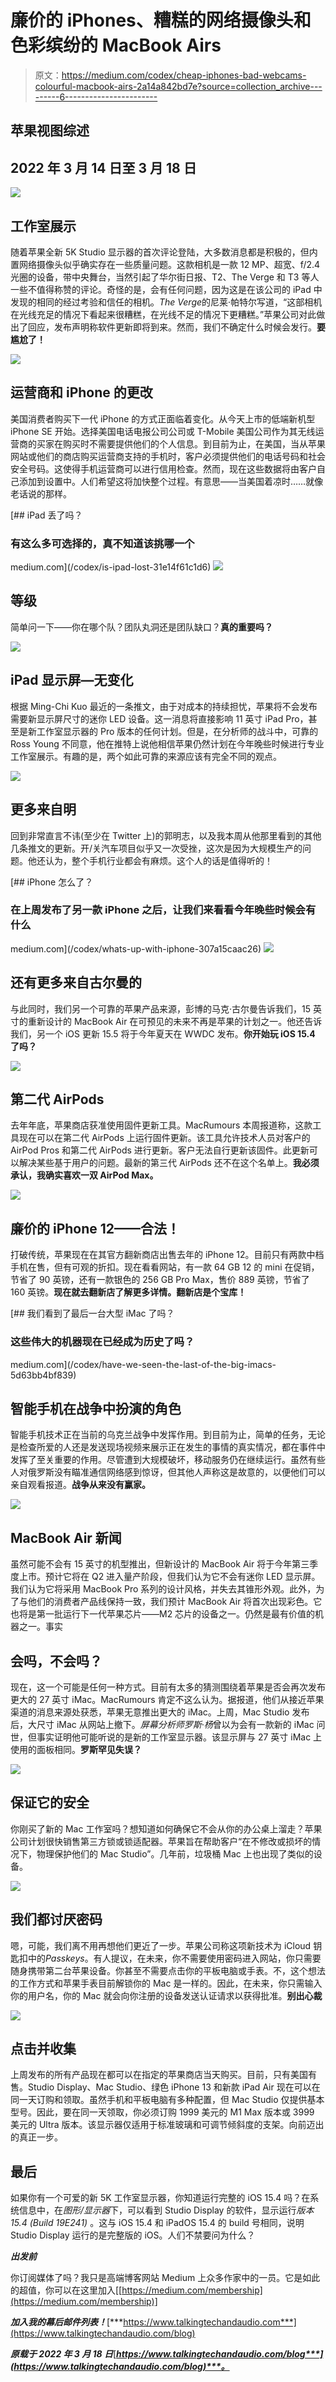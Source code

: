 # 廉价的 iPhones、糟糕的网络摄像头和色彩缤纷的 MacBook Airs

> 原文：<https://medium.com/codex/cheap-iphones-bad-webcams-colourful-macbook-airs-2a14a842bd7e?source=collection_archive---------6----------------------->

## 苹果视图综述

## 2022 年 3 月 14 日至 3 月 18 日

![](img/292ad3b5065f1c22113b68bb908b5b9a.png)

## 工作室展示

随着苹果全新 5K Studio 显示器的首次评论登陆，大多数消息都是积极的，但内置网络摄像头似乎确实存在一些质量问题。这款相机是一款 12 MP、超宽、f/2.4 光圈的设备，带中央舞台，当然引起了华尔街日报、T2、The Verge 和 T3 等人一些不值得称赞的评论。奇怪的是，会有任何问题，因为这是在该公司的 iPad 中发现的相同的经过考验和信任的相机。*The Verge*的尼莱·帕特尔写道，“这部相机在光线充足的情况下看起来很糟糕，在光线不足的情况下更糟糕。”苹果公司对此做出了回应，发布声明称软件更新即将到来。然而，我们不确定什么时候会发行。**要尴尬了！**

![](img/f3c9678d80562885eb361577ec7e99e0.png)

## 运营商和 iPhone 的更改

美国消费者购买下一代 iPhone 的方式正面临着变化。从今天上市的低端新机型 iPhone SE 开始。选择美国电话电报公司公司或 T-Mobile 美国公司作为其无线运营商的买家在购买时不需要提供他们的个人信息。到目前为止，在美国，当从苹果网站或他们的商店购买运营商支持的手机时，客户必须提供他们的电话号码和社会安全号码。这使得手机运营商可以进行信用检查。然而，现在这些数据将由客户自己添加到设置中。人们希望这将加快整个过程。有意思——当美国着凉时……就像老话说的那样。

[](/codex/is-ipad-lost-31e14f61c1d6) [## iPad 丢了吗？

### 有这么多可选择的，真不知道该挑哪一个

medium.com](/codex/is-ipad-lost-31e14f61c1d6) ![](img/3513e75213a069b3ac495c658e3776a7.png)

## 等级

简单问一下——你在哪个队？团队丸洞还是团队缺口？**真的重要吗？**

![](img/cc78ae4568ae2b97c1b11dddeb0863cf.png)

## iPad 显示屏—无变化

根据 Ming-Chi Kuo 最近的一条推文，由于对成本的持续担忧，苹果将不会发布需要新显示屏尺寸的迷你 LED 设备。这一消息将直接影响 11 英寸 iPad Pro，甚至是新工作室显示器的 Pro 版本的任何计划。但是，在分析师的战斗中，可靠的 Ross Young 不同意，他在推特上说他相信苹果仍然计划在今年晚些时候进行专业工作室展示。有趣的是，两个如此可靠的来源应该有完全不同的观点。

![](img/9e2734a77c4aad88227c543c5b50cab5.png)

## 更多来自明

回到非常直言不讳(至少在 Twitter 上)的郭明志，以及我本周从他那里看到的其他几条推文的更新。开/关汽车项目似乎又一次受挫，这次是因为大规模生产的问题。他还认为，整个手机行业都会有麻烦。这个人的话是值得听的！

[](/codex/whats-up-with-iphone-307a15caac26) [## iPhone 怎么了？

### 在上周发布了另一款 iPhone 之后，让我们来看看今年晚些时候会有什么

medium.com](/codex/whats-up-with-iphone-307a15caac26) ![](img/932f90c5455abf268e52bd5b9a43ed96.png)

## 还有更多来自古尔曼的

与此同时，我们另一个可靠的苹果产品来源，彭博的马克·古尔曼告诉我们，15 英寸的重新设计的 MacBook Air 在可预见的未来不再是苹果的计划之一。他还告诉我们，另一个 iOS 更新 15.5 将于今年夏天在 WWDC 发布。**你开始玩 iOS 15.4 了吗？**

![](img/826be10f28900cc860d72b6050a04895.png)

## 第二代 AirPods

去年年底，苹果商店获准使用固件更新工具。MacRumours 本周报道称，这款工具现在可以在第二代 AirPods 上运行固件更新。该工具允许技术人员对客户的 AirPod Pros 和第二代 AirPods 进行更新。客户无法自行更新该固件。此更新可以解决某些基于用户的问题。最新的第三代 AirPods 还不在这个名单上。**我必须承认，我确实喜欢一双 AirPod Max。**

![](img/928c231a78a36bc571db1241f17f4778.png)

## 廉价的 iPhone 12——合法！

打破传统，苹果现在在其官方翻新商店出售去年的 iPhone 12。目前只有两款中档手机在售，但有可观的折扣。现在看看网站，有一款 64 GB 12 的 mini 在促销，节省了 90 英镑，还有一款银色的 256 GB Pro Max，售价 889 英镑，节省了 160 英镑。**现在就去翻新店了解更多详情。翻新店是个宝库！**

[](/codex/have-we-seen-the-last-of-the-big-imacs-5d63bb4bf839) [## 我们看到了最后一台大型 iMac 了吗？

### 这些伟大的机器现在已经成为历史了吗？

medium.com](/codex/have-we-seen-the-last-of-the-big-imacs-5d63bb4bf839) 

## 智能手机在战争中扮演的角色

智能手机技术正在当前的乌克兰战争中发挥作用。到目前为止，简单的任务，无论是检查所爱的人还是发送现场视频来展示正在发生的事情的真实情况，都在事件中发挥了至关重要的作用。尽管遭到大规模破坏，移动服务仍在继续运行。虽然有些人对俄罗斯没有瞄准通信网络感到惊讶，但其他人声称这是故意的，以便他们可以亲自观看报道。**战争从来没有赢家。**

![](img/c6a0cde6cbd81107b890ee27f3824809.png)

## MacBook Air 新闻

虽然可能不会有 15 英寸的机型推出，但新设计的 MacBook Air 将于今年第三季度上市。预计它将在 Q2 进入量产阶段，但我们认为它不会有迷你 LED 显示屏。我们认为它将采用 MacBook Pro 系列的设计风格，并失去其锥形外观。此外，为了与他们的消费者产品线保持一致，我们预计 MacBook Air 将首次出现彩色。它也将是第一批运行下一代苹果芯片——M2 芯片的设备之一。仍然是最有价值的机器之一。事实

## 会吗，不会吗？

现在，这一个可能是任何一种方式。目前有太多的猜测围绕着苹果是否会再次发布更大的 27 英寸 iMac。MacRumours 肯定不这么认为。据报道，他们从接近苹果渠道的消息来源处获悉，苹果无意推出更大的 iMac。上周，Mac Studio 发布后，大尺寸 iMac 从网站上撤下。*屏幕分析师罗斯·杨*曾以为会有一款新的 iMac 问世，但事实证明他可能听说的是新的工作室显示器。该显示屏与 27 英寸 iMac 上使用的面板相同。**罗斯罕见失误？**

![](img/df4742ef4ccc3a45c41249b4d06bafc2.png)

## 保证它的安全

你刚买了新的 Mac 工作室吗？想知道如何确保它不会从你的办公桌上溜走？苹果公司计划很快销售第三方锁或锁适配器。苹果旨在帮助客户“在不修改或损坏的情况下，物理保护他们的 Mac Studio”。几年前，垃圾桶 Mac 上也出现了类似的设备。

![](img/360c75d571fa12df8496d8ead7b504d7.png)

## 我们都讨厌密码

嗯，可能，我们离不用再想他们更近了一步。苹果公司称这项新技术为 iCloud 钥匙扣中的*Passkeys*。有人提议，在未来，你不需要使用密码进入网站，你只需要随身携带第二台苹果设备。你甚至不需要点击你的平板电脑或手表。不，这个想法的工作方式和苹果手表目前解锁你的 Mac 是一样的。因此，在未来，你只需输入你的用户名，你的 Mac 就会向你注册的设备发送认证请求以获得批准。**别出心裁**

![](img/9690861f21a24b89992e8314925c2669.png)

## 点击并收集

上周发布的所有产品现在都可以在指定的苹果商店当天购买。目前，只有美国有售。Studio Display、Mac Studio、绿色 iPhone 13 和新款 iPad Air 现在可以在同一天订购和领取。虽然手机和平板电脑有多种配置，但 Mac Studio 仅提供基本型号。因此，要在同一天领取，你必须订购 1999 美元的 M1 Max 版本或 3999 美元的 Ultra 版本。该显示器仅适用于标准玻璃和可调节倾斜度的支架。向前迈出的真正一步。

## 最后

如果你有一个可爱的新 5K 工作室显示器，你知道运行完整的 iOS 15.4 吗？在系统信息中，在*图形/显示器*下，可以看到 Studio Display 的软件，显示运行*版本 15.4 (Build 19E241)* 。这与 iOS 15.4 和 iPadOS 15.4 的 build 号相同，说明 Studio Display 运行的是完整版的 iOS。人们不禁要问为什么？

***出发前***

你订阅媒体了吗？我只是高端博客网站 Medium 上众多作家中的一员。它是如此的超值，你可以在这里加入[[https://medium.com/membership](https://medium.com/membership)]

***加入我的幕后邮件列表！***[***https://www.talkingtechandaudio.com***](https://www.talkingtechandaudio.com/blog)

***原载于 2022 年 3 月 18 日***[***https://www.talkingtechandaudio.com/blog***](https://www.talkingtechandaudio.com/blog)***。***